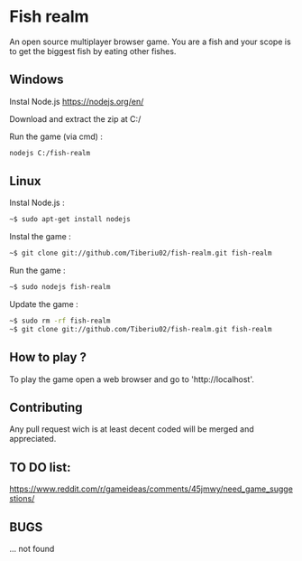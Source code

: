 Fish realm
====

An open source multiplayer browser game. You are a fish and your scope is to get the biggest fish by eating other fishes.

## Windows

Instal Node.js
https://nodejs.org/en/

Download and extract the zip at C:/

Run the game (via cmd) :
```sh
nodejs C:/fish-realm
```

## Linux

Instal Node.js :
```sh
~$ sudo apt-get install nodejs
```

Instal the game :
```sh
~$ git clone git://github.com/Tiberiu02/fish-realm.git fish-realm
```

Run the game :
```sh
~$ sudo nodejs fish-realm
```

Update the game :
```sh
~$ sudo rm -rf fish-realm
~$ git clone git://github.com/Tiberiu02/fish-realm.git fish-realm
```

## How to play ?

To play the game open a web browser and go to 'http://localhost'.

## Contributing

Any pull request wich is at least decent coded will be merged and appreciated.

## TO DO list:

https://www.reddit.com/r/gameideas/comments/45jmwy/need_game_suggestions/

## BUGS

... not found
